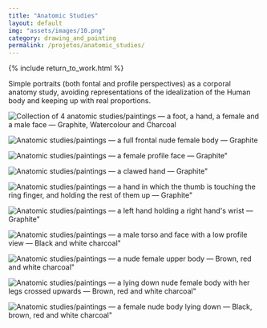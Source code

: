 ```yaml
---
title: "Anatomic Studies"
layout: default
img: "assets/images/10.png"
category: drawing_and_painting
permalink: /projetos/anatomic_studies/
---
```


{% include return_to_work.html %}

Simple portraits (both fontal and profile perspectives) as a corporal anatomy study, avoiding representations of the idealization of the Human body and keeping up with real proportions.

![Collection of 4 anatomic studies/paintings — a foot, a hand, a female and a male face — Graphite, Watercolour and Charcoal]({{site.baseurl}}/assets/images/10.png "A collection of paintings done with watercolour and charcoal (a foot, a hand, a female and a male face)")

![Anatomic studies/paintings — a full frontal nude female body — Graphite]({{site.baseurl}}/assets/images/11.png "A full frontal female body done with graphite")

![Anatomic studies/paintings — a female profile face — Graphite"]({{site.baseurl}}/assets/images/19.png "A female profile view done with graphite")

![Anatomic studies/paintings — a clawed hand — Graphite"]({{site.baseurl}}/assets/images/20.png "A clawed hand done with graphite")

![Anatomic studies/paintings — a hand in which the thumb is touching the ring finger, and holding the rest of them up — Graphite"]({{site.baseurl}}/assets/images/21.png "A hand done with graphite")

![Anatomic studies/paintings — a left hand holding a right hand's wrist — Graphite"]({{site.baseurl}}/assets/images/22.png "A left hand holding a right hand's wrist done in charcoal and graphite")

![Anatomic studies/paintings — a male torso and face with a low profile view — Black and white charcoal"]({{site.baseurl}}/assets/images/23.png "A male torso and face with a low profile view done in black and white charcoal")

![Anatomic studies/paintings — a nude female upper body — Brown, red and white charcoal"]({{site.baseurl}}/assets/images/24.png "A female's upper body done in brown, red and white charcoal")

![Anatomic studies/paintings — a lying down nude female body with her legs crossed upwards — Brown, red and white charcoal"]({{site.baseurl}}/assets/images/25.png "A female  body lying down with her legs crossed upwards done in brown, red and white charcoal")

![Anatomic studies/paintings — a female nude body lying down — Black, brown, red and white charcoal"]({{site.baseurl}}/assets/images/26.png "A female body lying down")
